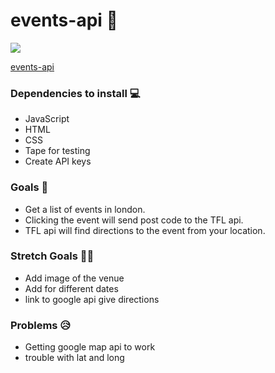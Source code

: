 # events-api 🎉
![](https://media1.tenor.com/images/74af153c37829c49fa897a5160713549/tenor.gif?itemid=4096707)

[events-api](https://fac-15.github.io/events-api/)

### Dependencies to install 💻

- JavaScript
- HTML
- CSS
- Tape for testing
- Create API keys 

### Goals 🥅
- Get a list of events in london.
- Clicking the event will send post code to the TFL api.
- TFL api will find directions to the event from your location.

### Stretch Goals 🏃🥅
- Add image of the venue
- Add for different dates
- link to google api give directions

### Problems 😥 
- Getting google map api to work
- trouble with lat and long
